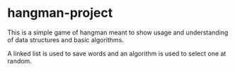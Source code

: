 # hangman-project

This is a simple game of hangman meant to show usage and understanding of data structures and basic algorithms.

A linked list is used to save words and an algorithm is used to select one at random.
